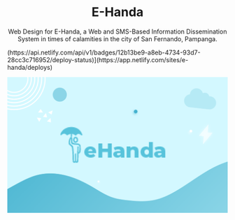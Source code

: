 <h1 align="center">E-Handa</h1>

<p align="center">  
Web Design for E-Handa, a Web and SMS-Based Information Dissemination System in times of calamities in the city of San Fernando, Pampanga.
</p>
(https://api.netlify.com/api/v1/badges/12b13be9-a8eb-4734-93d7-28cc3c716952/deploy-status)](https://app.netlify.com/sites/e-handa/deploys)
</br>

<p align="center">
<img src="assets/images/Cover.png">
</p>
